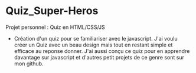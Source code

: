 # Quiz_Super-Heros
Projet personnel : Quiz en HTML/CSS/JS 
- Création d'un quiz pour se familiariser avec le javascript.
J'ai voulu créer un Quiz avec un beau design mais tout en restant simple et efficace au reponse donner.
J'ai aussi conçu ce quiz pour en apprendre davantage sur javascript et d'autres petit projets de ce genre sont sur mon github.

